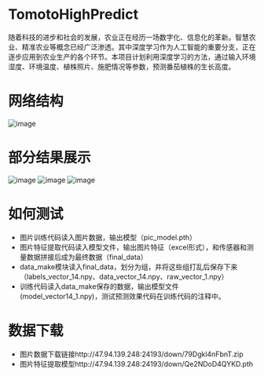 # TomotoHighPredict
随着科技的进步和社会的发展，农业正在经历一场数字化、信息化的革新。智慧农业、精准农业等概念已经广泛渗透。其中深度学习作为人工智能的重要分支，正在逐步应用到农业生产的各个环节。本项目计划利用深度学习的方法，通过输入环境湿度、环境温度、植株照片、施肥情况等参数，预测番茄植株的生长高度。
# 网络结构
![image](https://github.com/Marce-ts/TomotoHighPredict/assets/80326340/64cad660-9f5e-43c7-8f42-2b41ed05f299)
# 部分结果展示
![image](https://github.com/Marce-ts/TomotoHighPredict/assets/80326340/670b5eb9-e84b-46e3-a785-367bf9578ca7)
![image](https://github.com/Marce-ts/TomotoHighPredict/assets/80326340/358e59c9-e2ab-4723-8b7a-049726addfe7)
![image](https://github.com/Marce-ts/TomotoHighPredict/assets/80326340/387aa223-7362-407d-9e5f-1d9215a50836)
# 如何测试
- 图片训练代码读入图片数据，输出模型（pic_model.pth）
- 图片特征提取代码读入模型文件，输出图片特征（excel形式），和传感器和测量数据拼接后成为最终数据（final_data）
- data_make模块读入final_data，划分为组，并将这些组打乱后保存下来（labels_vector_14.npy、data_vector_14.npy、raw_vector_1.npy）
- 训练代码读入data_make保存的数据，输出模型文件(model_vector14_1.npy)，测试预测效果代码在训练代码的注释中。

# 数据下载
- 图片数据下载链接http://47.94.139.248:24193/down/79Dgkl4nFbnT.zip
- 图片特征提取模型http://47.94.139.248:24193/down/Qe2NDoD4QYKD.pth
